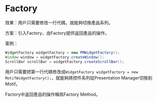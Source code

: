 # Factory

效果：用戶只需要修改一行代碼，就能夠切換產品系列。

方案：引入Factory，由Factory提供返回產品的操作。

案例：

```Java
WidgetFactory widgetFactory = new PMWidgetFactory();
Window window = widgetFactory.createWindow();
ScrollBar scrollBar = widgetFactory.createScrollBar();
```

用戶只需要把第一行代碼修改成`WidgetFactory widgetFactory = new MotifWidgetFactory();`，就能夠將控件系列從Presentation Manager切換到Motif。

Factory中返回產品的操作稱爲Factory Method。
